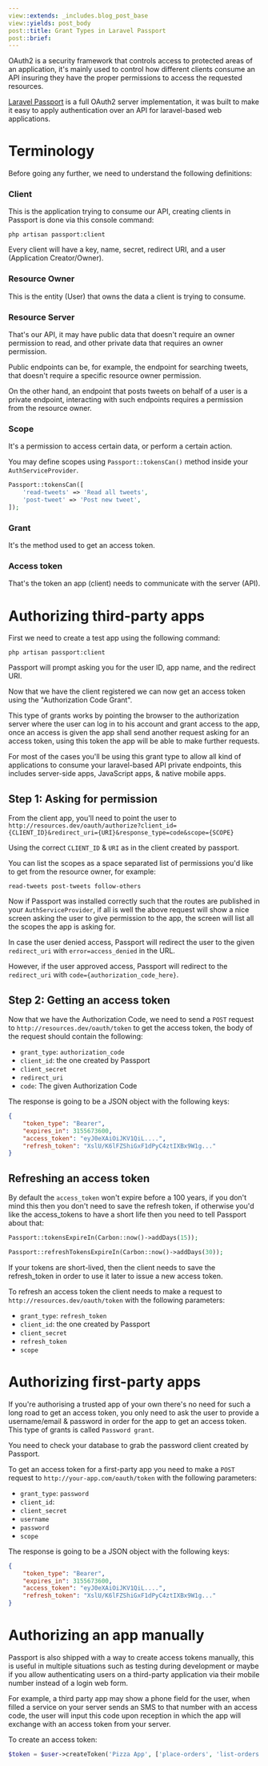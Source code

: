 ```yaml
---
view::extends: _includes.blog_post_base
view::yields: post_body
post::title: Grant Types in Laravel Passport
post::brief: 
---
```


OAuth2 is a security framework that controls access to protected areas of an application, it's mainly used to control how different clients consume an API insuring they have the proper permissions to access the requested resources.

[Laravel Passport](https://laravel.com/docs/master/passport) is a full OAuth2 server implementation, it was built to make it easy to apply authentication over an API for laravel-based web applications. 

# Terminology

Before going any further, we need to understand the following definitions:

### Client
This is the application trying to consume our API, creating clients in Passport is done via this console command:

```
php artisan passport:client
```

Every client will have a key, name, secret, redirect URI, and a user (Application Creator/Owner).

### Resource Owner
This is the entity (User) that owns the data a client is trying to consume.

### Resource Server
That's our API, it may have public data that doesn't require an owner permission to read, and other private data that requires an owner permission.

Public endpoints can be, for example, the endpoint for searching tweets, that doesn't require a specific resource owner permission.

On the other hand, an endpoint that posts tweets on behalf of a user is a private endpoint, interacting with such endpoints requires a permission from the resource owner.

### Scope
It's a permission to access certain data, or perform a certain action.

You may define scopes using `Passport::tokensCan()` method inside your `AuthServiceProvider`.

```php
Passport::tokensCan([
    'read-tweets' => 'Read all tweets',
    'post-tweet' => 'Post new tweet',
]);
```

### Grant
It's the method used to get an access token.

### Access token
That's the token an app (client) needs to communicate with the server (API).

# Authorizing third-party apps

First we need to create a test app using the following command:

```
php artisan passport:client
```

Passport will prompt asking you for the user ID, app name, and the redirect URI.

Now that we have the client registered we can now get an access token using the "Authorization Code Grant".

This type of grants works by pointing the browser to the authorization server where the user can log in to his account and grant access to the app, once an access is given the app shall send another request  asking for an access token, using this token the app will be able to make further requests.

For most of the cases you'll be using this grant type to allow all kind of applications to consume your laravel-based API private endpoints, this includes server-side apps, JavaScript apps, & native mobile apps.

## Step 1: Asking for permission

From the client app, you'll need to point the user to `http://resources.dev/oauth/authorize?client_id={CLIENT_ID}&redirect_uri={URI}&response_type=code&scope={SCOPE}`

Using the correct `CLIENT_ID` & `URI` as in the client created by passport.

You can list the scopes as a space separated list of permissions you'd like to get from the resource owner, for example:

```
read-tweets post-tweets follow-others
```

Now if Passport was installed correctly such that the routes are published in your `AuthServiceProvider`, if all is well the above request will show a nice screen asking the user to give permission to the app, the screen will list all the scopes the app is asking for.

In case the user denied access, Passport will redirect the user to the given `redirect_uri` with `error=access_denied` in the URL.

However, if the user approved access, Passport will redirect to the `redirect_uri` with `code={authorization_code_here}`.

## Step 2: Getting an access token

Now that we have the Authorization Code, we need to send a `POST` request to `http://resources.dev/oauth/token` to get the access token, the body of the request should contain the following:

- `grant_type`: `authorization_code`
- `client_id`: the one created by Passport
- `client_secret`
- `redirect_uri`
- `code`: The given Authorization Code

The response is going to be a JSON object with the following keys:

```json
{
    "token_type": "Bearer",
    "expires_in": 3155673600,
    "access_token": "eyJ0eXAiOiJKV1QiL....",
    "refresh_token": "XslU/K6lFZShiGxF1dPyC4ztIXBx9W1g..."
}
```

## Refreshing an access token

By default the `access_token` won't expire before a 100 years, if you don't mind this then you don't need to save the refresh token, if otherwise you'd like the access_tokens to have a short life then you need to tell Passport about that:

```php
Passport::tokensExpireIn(Carbon::now()->addDays(15));

Passport::refreshTokensExpireIn(Carbon::now()->addDays(30));
```

If your tokens are short-lived, then the client needs to save the refresh_token in order to use it later to issue a new access token.

To refresh an access token the client needs to make a request to `http://resources.dev/oauth/token` with the following parameters:

- `grant_type`: `refresh_token `
- `client_id`: the one created by Passport
- `client_secret`
- `refresh_token`
- `scope`

# Authorizing first-party apps

If you're authorising a trusted app of your own there's no need for such a long road to get an access token, you only need to ask the user to provide a username/email & password in order for the app to get an access token. This type of grants is called `Password grant`.

You need to check your database to grab the password client created by Passport.

To get an access token for a first-party app you need to make a `POST` request to `http://your-app.com/oauth/token` with the following parameters:

- `grant_type`: `password`
- `client_id`:
- `client_secret`
- `username`
- `password`
- `scope`

The response is going to be a JSON object with the following keys:

```json
{
    "token_type": "Bearer",
    "expires_in": 3155673600,
    "access_token": "eyJ0eXAiOiJKV1QiL....",
    "refresh_token": "XslU/K6lFZShiGxF1dPyC4ztIXBx9W1g..."
}
```

# Authorizing an app manually

Passport is also shipped with a way to create access tokens manually, this is useful in multiple situations such as testing during development or maybe if you allow authenticating users on a third-party application via their mobile number instead of a login web form.

For example, a third party app may show a phone field for the user, when filled a service on your server sends an SMS to that number with an access code, the user will input this code upon reception in which the app will exchange with an access token from your server.

To create an access token:

```php
$token = $user->createToken('Pizza App', ['place-orders', 'list-orders'])->accessToken;
```